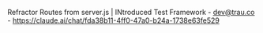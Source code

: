Refractor Routes from server.js | INtroduced Test Framework - dev@trau.co - https://claude.ai/chat/fda38b11-4ff0-47a0-b24a-1738e63fe529